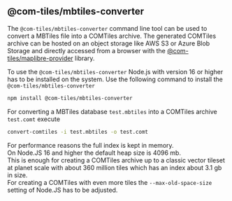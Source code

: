 ## @com-tiles/mbtiles-converter

The `@com-tiles/mbtiles-converter` command line tool can be used to convert a MBTiles file into a COMTiles archive. The generated COMTiles archive can be hosted on an object storage like AWS S3 or Azure Blob Storage
and directly accessed from a browser with the [@com-tiles/maplibre-provider](../../maplibre-provider) library. 

To use the `@com-tiles/mbtiles-converter` Node.js with version 16 or higher has to be installed on the system. 
Use the following command to install the `@com-tiles/mbtiles-converter`
````bash
npm install @com-tiles/mbtiles-converter
````

For converting a MBTiles database `test.mbtiles` into a COMTiles archive `test.comt` execute
````bash
convert-comtiles -i test.mbtiles -o test.comt
````

For performance reasons the full index is kept in memory.  
On Node.JS 16 and higher the default heap size is 4096 mb.  
This is enough for creating a COMTiles archive up to a classic vector tileset at planet scale with about 360 million tiles which has an index
about 3.1 gb in size.  
For creating a COMTiles with even more tiles the `--max-old-space-size` setting of Node.JS has 
to be adjusted.  
